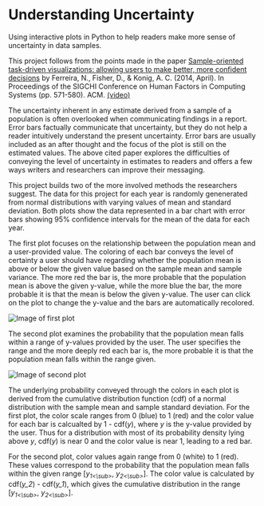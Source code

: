 # Understanding Uncertainty
Using interactive plots in Python to help readers make more sense of uncertainty in data samples.

This project follows from the points made in the paper [Sample-oriented task-driven visualizations: allowing users to make better, more confident decisions](https://drive.google.com/file/d/0B7Tj31nhk4BAeFJ1Y1lwQmpMQVk/view) by Ferreira, N., Fisher, D., & Konig, A. C. (2014, April). In Proceedings of the SIGCHI Conference on Human Factors in Computing Systems (pp. 571-580). ACM. [(video)](https://www.youtube.com/watch?v=BI7GAs-va-Q)

The uncertainty inherent in any estimate derived from a sample of a population is often overlooked when communicating findings in a report. Error bars factually communicate that uncertainty, but they do not help a reader intuitively understand the present uncertainty. Error bars are usually included as an after thought and the focus of the plot is still on the estimated values. The above cited paper explores the difficulties of conveying the level of uncertainty in estimates to readers and offers a few ways writers and researchers can improve their messaging.

This project builds two of the more involved methods the researchers suggest. The data for this project for each year is randomly genenerated from normal distributions with varying values of mean and standard deviation. Both plots show the data represented in a bar chart with error bars showing 95% confidence intervals for the mean of the data for each year.

The first plot focuses on the relationship between the population mean and a user-provided value. The coloring of each bar conveys the level of certainty a user should have regarding whether the population mean is above or below the given value based on the sample mean and sample variance. The more red the bar is, the more probable that the population mean is above the given y-value, while the more blue the bar, the more probable it is that the mean is below the given y-value. The user can click on the plot to change the y-value and the bars are automatically recolored.

![Image of first plot](https://github.com/henrywoody/Understanding-Uncertainty/blob/master/plot1.png)

The second plot examines the probability that the population mean falls within a range of y-values provided by the user. The user specifies the range and the more deeply red each bar is, the more probable it is that the population mean falls within the range given.

![Image of second plot](https://github.com/henrywoody/Understanding-Uncertainty/blob/master/plot2.png)

The underlying probability conveyed through the colors in each plot is derived from the cumulative distribution function (cdf) of a normal distribution with the sample mean and sample standard deviation. For the first plot, the color scale ranges from 0 (blue) to 1 (red) and the color value for each bar is calcualted by 1 - cdf(*y*), where *y* is the y-value provided by the user. Thus for a distribution with most of its probability density lying above *y*, cdf(*y*) is near 0 and the color value is near 1, leading to a red bar.

For the second plot, color values again range from 0 (white) to 1 (red). These values correspond to the probability that the population mean falls within the given range \[*y<sub>1<\sub>*, *y<sub>2<\sub>*\]. The color value is calculated by cdf(*y_2*) - cdf(*y_1*), which gives the cumulative distribution in the range \[*y<sub>1<\sub>*, *y<sub>2<\sub>*\].
